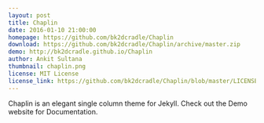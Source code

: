 ```yaml
---
layout: post
title: Chaplin 
date: 2016-01-10 21:00:00
homepage: https://github.com/bk2dcradle/Chaplin
download: https://github.com/bk2dcradle/Chaplin/archive/master.zip
demo: http://bk2dcradle.github.io/Chaplin
author: Ankit Sultana
thumbnail: chaplin.png
license: MIT License
license_link: https://github.com/bk2dcradle/Chaplin/blob/master/LICENSE
---
```


Chaplin is an elegant single column theme for Jekyll. Check out the
Demo website for Documentation.
